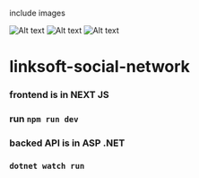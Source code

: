 include images

![Alt text](img1.jpg)
![Alt text](img2.jpg)
![Alt text](img3.jpg)

# linksoft-social-network

### frontend is in NEXT JS

### run `npm run dev`

### backed API is in ASP .NET

### `dotnet watch run`

